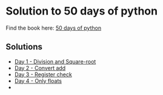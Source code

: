 # Solution to 50 days of python

Find the book here: [50 days of python](https://benjaminb.gumroad.com/l/zybjn)

## Solutions
* [Day 1 - Division and Square-root](day01/README.md)
* [Day 2 - Convert add](day02/README.md)
* [Day 3 - Register check](day03/README.md)
* [Day 4 - Only floats](day04/README.md)
* 
